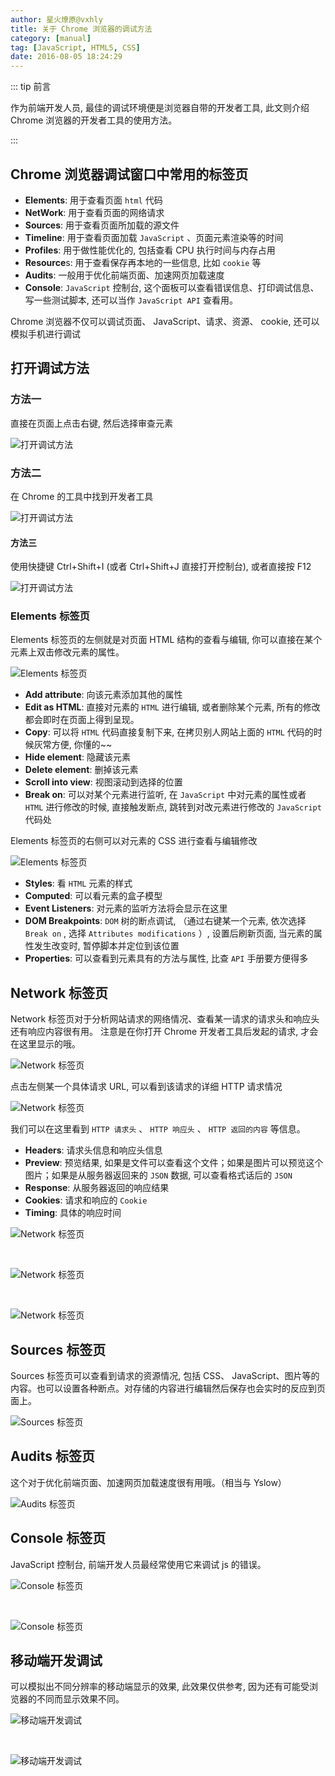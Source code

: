 ```yaml
---
author: 星火燎原@vxhly
title: 关于 Chrome 浏览器的调试方法
category: [manual]
tag: [JavaScript, HTML5, CSS]
date: 2016-08-05 18:24:29
---
```


::: tip 前言

作为前端开发人员, 最佳的调试环境便是浏览器自带的开发者工具, 此文则介绍 Chrome 浏览器的开发者工具的使用方法。

:::

<!-- more -->

## Chrome 浏览器调试窗口中常用的标签页

- **Elements**: 用于查看页面 `html` 代码
- **NetWork**: 用于查看页面的网络请求
- **Sources**: 用于查看页面所加载的源文件
- **Timeline**: 用于查看页面加载 `JavaScript` 、页面元素渲染等的时间
- **Profiles**: 用于做性能优化的, 包括查看 CPU 执行时间与内存占用
- **Resource**s: 用于查看保存再本地的一些信息, 比如 `cookie` 等
- **Audits**: 一般用于优化前端页面、加速网页加载速度
- **Console**: `JavaScript` 控制台, 这个面板可以查看错误信息、打印调试信息、写一些测试脚本, 还可以当作 `JavaScript API` 查看用。

Chrome 浏览器不仅可以调试页面、 JavaScript、请求、资源、 cookie, 还可以模拟手机进行调试

## 打开调试方法

### 方法一

直接在页面上点击右键, 然后选择审查元素

![打开调试方法](/assets/open-browser-debug-1.png)

### 方法二

在 Chrome 的工具中找到开发者工具

![打开调试方法](/assets/open-broswer-debug-2.png)

#### 方法三

使用快捷键 Ctrl+Shift+I (或者 Ctrl+Shift+J 直接打开控制台), 或者直接按 F12

![打开调试方法](/assets/open-browser-debug-3.png)

### Elements 标签页

Elements 标签页的左侧就是对页面 HTML 结构的查看与编辑, 你可以直接在某个元素上双击修改元素的属性。

![Elements 标签页](/assets/broswer-debug-elements-1.png)

- **Add attribute**: 向该元素添加其他的属性
- **Edit as HTML**: 直接对元素的 `HTML` 进行编辑, 或者删除某个元素, 所有的修改都会即时在页面上得到呈现。
- **Copy**: 可以将 `HTML` 代码直接复制下来, 在拷贝别人网站上面的 `HTML` 代码的时候灰常方便, 你懂的~~
- **Hide element**: 隐藏该元素
- **Delete element**: 删掉该元素
- **Scroll into view**: 视图滚动到选择的位置
- **Break on**: 可以对某个元素进行监听, 在 `JavaScript` 中对元素的属性或者 `HTML` 进行修改的时候, 直接触发断点, 跳转到对改元素进行修改的 `JavaScript` 代码处

Elements 标签页的右侧可以对元素的 CSS 进行查看与编辑修改

![Elements 标签页](/assets/broswer-debug-elements-2.png)

- **Styles**: 看 `HTML` 元素的样式
- **Computed**: 可以看元素的盒子模型
- **Event Listeners**: 对元素的监听方法将会显示在这里
- **DOM Breakpoints**: `DOM` 树的断点调试, （通过右键某一个元素, 依次选择 `Break on` , 选择 `Attributes modifications` ）, 设置后刷新页面, 当元素的属性发生改变时, 暂停脚本并定位到该位置
- **Properties**: 可以查看到元素具有的方法与属性, 比查 `API` 手册要方便得多

## Network 标签页

Network 标签页对于分析网站请求的网络情况、查看某一请求的请求头和响应头还有响应内容很有用。 注意是在你打开 Chrome 开发者工具后发起的请求, 才会在这里显示的哦。

![Network 标签页](/assets/browser-debug-network-1.png)

点击左侧某一个具体请求 URL, 可以看到该请求的详细 HTTP 请求情况

![Network 标签页](/assets/browser-debug-network-2.png)

我们可以在这里看到 `HTTP 请求头` 、 `HTTP 响应头` 、 `HTTP 返回的内容` 等信息。

- **Headers**: 请求头信息和响应头信息
- **Preview**: 预览结果, 如果是文件可以查看这个文件；如果是图片可以预览这个图片；如果是从服务器返回来的 `JSON` 数据, 可以查看格式话后的 `JSON`
- **Response**: 从服务器返回的响应结果
- **Cookies**: 请求和响应的 `Cookie`
- **Timing**: 具体的响应时间

![Network 标签页](/assets/browser-debug-network-4.png)

<br>

![Network 标签页](/assets/browser-debug-network-5.png)

<br>

![Network 标签页](/assets/browser-debug-network-6.png)

## Sources 标签页

Sources 标签页可以查看到请求的资源情况, 包括 CSS、 JavaScript、图片等的内容。也可以设置各种断点。对存储的内容进行编辑然后保存也会实时的反应到页面上。

![Sources 标签页](/assets/browser-debug-sources-1.png)

## Audits 标签页

这个对于优化前端页面、加速网页加载速度很有用哦。（相当与 Yslow）

![Audits 标签页](/assets/browser-debug-audits-3.png)

## Console 标签页

JavaScript 控制台, 前端开发人员最经常使用它来调试 js 的错误。

![Console 标签页](/assets/browser-debug-console-1.png)

<br>

![Console 标签页](/assets/browser-debug-console-2.png)

## 移动端开发调试

可以模拟出不同分辨率的移动端显示的效果, 此效果仅供参考, 因为还有可能受浏览器的不同而显示效果不同。

![移动端开发调试](/assets/browser-debug-moblie-1.png)

<br>

![移动端开发调试](/assets/browser-debug-moblie-2.png)
